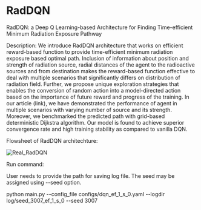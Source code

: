 # RadDQN
RadDQN: a Deep Q Learning-based Architecture for Finding Time-efficient Minimum Radiation Exposure Pathway

Description:  We introduce RadDQN architecture that works on efficient reward-based function to provide time-efficient minimum radiation exposure based optimal path. Inclusion of information about position and strength of radiation source, radial distances of the agent to the radioactive sources and from destination makes the reward-based function effective to deal with multiple scenarios that significantly differs on distribution of radiation field. Further, we propose unique exploration strategies that enables the conversion of random action into a model-directed action based on the importance of future reward and progress of the training. In our article (link), we have demonstrated the performance of agent in multiple scenarios with varying number of source and its strength. Moreover, we benchmarked the predicted path with grid-based deterministic Dijkstra algorithm. Our model is found to achieve superior convergence rate and high training stability as compared to vanilla DQN.

Flowsheet of RadDQN architechture:

![Real_RadDQN](https://github.com/BiswajitSadhu/RadDQN/assets/96395651/e5452241-7591-4640-a242-c72b6ba9bdc6)

Run command:

User needs to provide the path for saving log file. The seed may be assigned using --seed option.

python main.py --config_file configs/dqn_ef_1_s_0.yaml --logdir log/seed_3007_ef_1_s_0 --seed 3007


